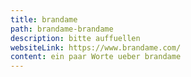 ```yaml
---
title: brandame
path: brandame-brandame
description: bitte auffuellen
websiteLink: https://www.brandame.com/
content: ein paar Worte ueber brandame
---
```

